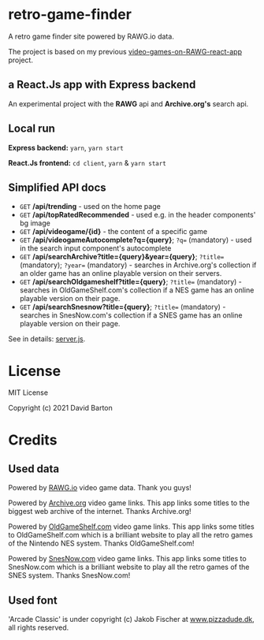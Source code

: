 # retro-game-finder

A retro game finder site powered by RAWG.io data.

The project is based on my previous [video-games-on-RAWG-react-app](https://github.com/theDavidBarton/video-games-on-RAWG-react-app) project.

## a React.Js app with Express backend

An experimental project with the **RAWG** api and **Archive.org's** search api.

## Local run

**Express backend:** `yarn`, `yarn start`

**React.Js frontend:** `cd client`, `yarn` & `yarn start`

## Simplified API docs

- `GET` **/api/trending** - used on the home page
- `GET` **/api/topRatedRecommended** - used e.g. in the header components' bg image
- `GET` **/api/videogame/{id}** - the content of a specific game
- `GET` **/api/videogameAutocomplete?q={query}**; `?q=` (mandatory) - used in the search input component's autocomplete
- `GET` **/api/searchArchive?title={query}&year={query}**; `?title=` (mandatory); `?year=` (mandatory) - searches in Archive.org's collection if an older game has an online playable version on their servers.
- `GET` **/api/searchOldgameshelf?title={query}**; `?title=` (mandatory) - searches in OldGameShelf.com's collection if a NES game has an online playable version on their page.
- `GET` **/api/searchSnesnow?title={query}**; `?title=` (mandatory) - searches in SnesNow.com's collection if a SNES game has an online playable version on their page.

See in details: [server.js](./server.js).

# License

MIT License

Copyright (c) 2021 David Barton

# Credits

## Used data

Powered by [RAWG.io](https://rawg.io/apidocs) video game data. Thank you guys!

Powered by [Archive.org](https://archive.org/help/aboutsearch.htm) video game links. This app links some titles to the biggest web archive of the internet. Thanks Archive.org!

Powered by [OldGameShelf.com](https://oldgameshelf.com/) video game links. This app links some titles to OldGameShelf.com which is a brilliant website to play all the retro games of the Nintendo NES system. Thanks OldGameShelf.com!

Powered by [SnesNow.com](https://snesnow.com/) video game links. This app links some titles to SnesNow.com which is a brilliant website to play all the retro games of the SNES system. Thanks SnesNow.com!

## Used font

'Arcade Classic' is under copyright (c) Jakob Fischer at www.pizzadude.dk, all rights reserved.
